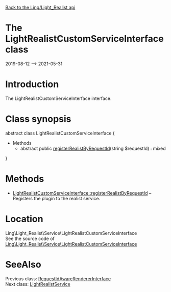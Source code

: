 [Back to the Ling/Light_Realist api](https://github.com/lingtalfi/Light_Realist/blob/master/doc/api/Ling/Light_Realist.md)



The LightRealistCustomServiceInterface class
================
2019-08-12 --> 2021-05-31






Introduction
============

The LightRealistCustomServiceInterface interface.



Class synopsis
==============


abstract class <span class="pl-k">LightRealistCustomServiceInterface</span>  {

- Methods
    - abstract public [registerRealistByRequestId](https://github.com/lingtalfi/Light_Realist/blob/master/doc/api/Ling/Light_Realist/Service/LightRealistCustomServiceInterface/registerRealistByRequestId.md)(string $requestId) : mixed

}






Methods
==============

- [LightRealistCustomServiceInterface::registerRealistByRequestId](https://github.com/lingtalfi/Light_Realist/blob/master/doc/api/Ling/Light_Realist/Service/LightRealistCustomServiceInterface/registerRealistByRequestId.md) &ndash; Registers the plugin to the realist service.





Location
=============
Ling\Light_Realist\Service\LightRealistCustomServiceInterface<br>
See the source code of [Ling\Light_Realist\Service\LightRealistCustomServiceInterface](https://github.com/lingtalfi/Light_Realist/blob/master/Service/LightRealistCustomServiceInterface.php)



SeeAlso
==============
Previous class: [RequestIdAwareRendererInterface](https://github.com/lingtalfi/Light_Realist/blob/master/doc/api/Ling/Light_Realist/Rendering/RequestIdAwareRendererInterface.md)<br>Next class: [LightRealistService](https://github.com/lingtalfi/Light_Realist/blob/master/doc/api/Ling/Light_Realist/Service/LightRealistService.md)<br>
